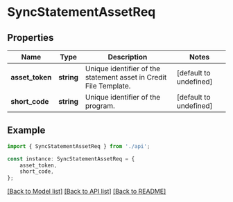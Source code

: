 # SyncStatementAssetReq


## Properties

Name | Type | Description | Notes
------------ | ------------- | ------------- | -------------
**asset_token** | **string** | Unique identifier of the statement asset in Credit File Template. | [default to undefined]
**short_code** | **string** | Unique identifier of the program. | [default to undefined]

## Example

```typescript
import { SyncStatementAssetReq } from './api';

const instance: SyncStatementAssetReq = {
    asset_token,
    short_code,
};
```

[[Back to Model list]](../README.md#documentation-for-models) [[Back to API list]](../README.md#documentation-for-api-endpoints) [[Back to README]](../README.md)
